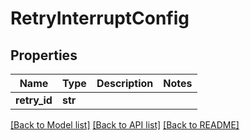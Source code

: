 # RetryInterruptConfig

## Properties
Name | Type | Description | Notes
------------ | ------------- | ------------- | -------------
**retry_id** | **str** |  | 

[[Back to Model list]](../README.md#documentation-for-models) [[Back to API list]](../README.md#documentation-for-api-endpoints) [[Back to README]](../README.md)

